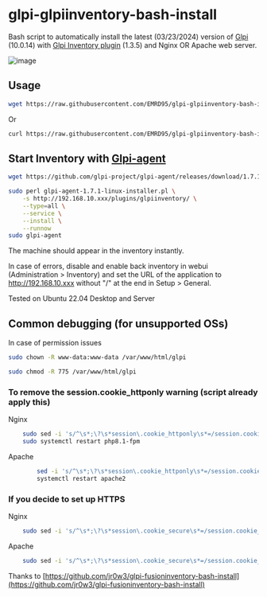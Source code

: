 # glpi-glpiinventory-bash-install
Bash script to automatically install the latest (03/23/2024) version of [Glpi](https://github.com/glpi-project/glpi/releases) (10.0.14) with [Glpi Inventory plugin](https://github.com/glpi-project/glpi-inventory-plugin/releases) (1.3.5) and Nginx OR Apache web server.

![image](https://github.com/EMRD95/glpi-glpiinventory-bash-install/assets/114953576/825712e7-f64c-4f8b-a807-3957cbdbc57d)

## Usage

```bash
wget https://raw.githubusercontent.com/EMRD95/glpi-glpiinventory-bash-install/main/glpi.sh && sudo bash glpi.sh
```
Or
```bash
curl https://raw.githubusercontent.com/EMRD95/glpi-glpiinventory-bash-install/main/glpi.sh && sudo bash glpi.sh
```
## Start Inventory with [Glpi-agent](https://github.com/glpi-project/glpi-agent/releases)
```bash
wget https://github.com/glpi-project/glpi-agent/releases/download/1.7.1/glpi-agent-1.7.1-linux-installer.pl
 ```
```bash
sudo perl glpi-agent-1.7.1-linux-installer.pl \
    -s http://192.168.10.xxx/plugins/glpiinventory/ \
    --type=all \
    --service \
    --install \
    --runnow
sudo glpi-agent
```
The machine should appear in the inventory instantly.

In case of errors, disable and enable back inventory in webui (Administration > Inventory) and set the URL of the application to http://192.168.10.xxx without "/" at the end in Setup > General.

Tested on Ubuntu 22.04 Desktop and Server

## Common debugging (for unsupported OSs)

In case of permission issues

```bash
sudo chown -R www-data:www-data /var/www/html/glpi
```
```bash
sudo chmod -R 775 /var/www/html/glpi
```
### To remove the session.cookie_httponly warning (script already apply this)

Nginx
```bash
    sudo sed -i 's/^\s*;\?\s*session\.cookie_httponly\s*=/session.cookie_httponly = On/' /etc/php/8.1/fpm/php.ini &&
    sudo systemctl restart php8.1-fpm
```
Apache
```bash
        sed -i 's/^\s*;\?\s*session\.cookie_httponly\s*=/session.cookie_httponly = On/' /etc/php/8.1/apache2/php.ini &&
        systemctl restart apache2
```
### If you decide to set up HTTPS
Nginx
```bash
    sudo sed -i 's/^\s*;\?\s*session\.cookie_secure\s*=/session.cookie_secure = On/' /etc/php/8.1/fpm/php.ini
```
Apache
```bash
    sudo sed -i 's/^\s*;\?\s*session\.cookie_secure\s*=/session.cookie_secure = On/' /etc/php/8.1/apache2/php.ini
```

Thanks to [https://github.com/jr0w3/glpi-fusioninventory-bash-install](https://github.com/jr0w3/glpi-fusioninventory-bash-install)

